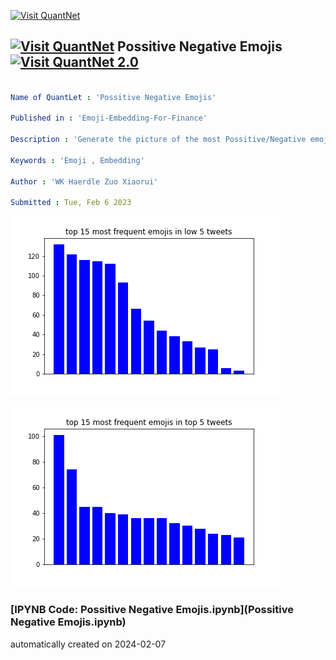 [<img src="https://github.com/QuantLet/Styleguide-and-FAQ/blob/master/pictures/banner.png" width="1100" alt="Visit QuantNet">](http://quantlet.de/)

## [<img src="https://github.com/QuantLet/Styleguide-and-FAQ/blob/master/pictures/qloqo.png" alt="Visit QuantNet">](http://quantlet.de/) **Possitive Negative Emojis** [<img src="https://github.com/QuantLet/Styleguide-and-FAQ/blob/master/pictures/QN2.png" width="60" alt="Visit QuantNet 2.0">](http://quantlet.de/)

```yaml

Name of QuantLet : 'Possitive Negative Emojis'

Published in : 'Emoji-Embedding-For-Finance' 

Description : 'Generate the picture of the most Possitive/Negative emoji groups.'

Keywords : 'Emoji , Embedding'

Author : 'WK Haerdle Zuo Xiaorui'

Submitted : Tue, Feb 6 2023
```

![Picture1](bottom5.png)

![Picture2](top5.png)

### [IPYNB Code: Possitive Negative Emojis.ipynb](Possitive Negative Emojis.ipynb)


automatically created on 2024-02-07